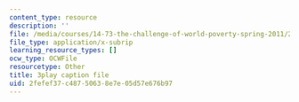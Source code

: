 ```yaml
---
content_type: resource
description: ''
file: /media/courses/14-73-the-challenge-of-world-poverty-spring-2011/2fefef37c48750638e7e05d57e676b97_LERsET25_l0.vtt
file_type: application/x-subrip
learning_resource_types: []
ocw_type: OCWFile
resourcetype: Other
title: 3play caption file
uid: 2fefef37-c487-5063-8e7e-05d57e676b97
---
```

